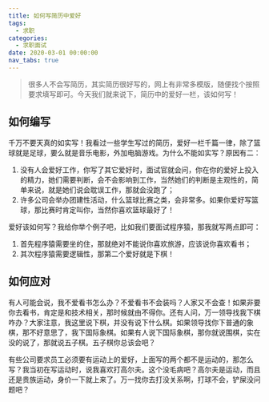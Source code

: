 ```yaml
---
title: 如何写简历中爱好
tags:
  - 求职
categories:
  - 求职面试
date: 2020-03-01 00:00:00
nav_tabs: true
---
```


> 很多人不会写简历，其实简历很好写的，网上有非常多模版，随便找个按照要求填写即可。今天我们就来说下，简历中的爱好一栏，该如何写！

<!-- more -->

## 如何编写

千万不要天真的如实写！我看过一些学生写过的简历，爱好一栏千篇一律，除了篮球就是足球，要么就是音乐电影，外加电脑游戏。为什么不能如实写？原因有二：

1. 没有人会爱好工作，你写了其它爱好时，面试官就会问，你在你的爱好上投入的精力，她们需要判断，会不会影响到工作，当然她们的判断是主观性的，简单来说，就是她们说会耽误工作，那就会没跑了；
2. 许多公司会举办团建性活动，什么篮球比赛之类，会非常多。如果你爱好写篮球，那比赛时肯定叫你，当然你喜欢篮球最好了！

爱好该如何写？我给你举个例子吧，比如我们要面试程序猿，那我就写两点即可：

1. 首先程序猿需要坐的住，那就绝对不能说你喜欢旅游，应该说你喜欢看书；
2. 其次程序猿需要逻辑性，那第二个爱好就是下棋！

## 如何应对

有人可能会说，我不爱看书怎么办？不爱看书不会装吗？人家又不会查！如果非要你去看书，肯定是和技术相关，那时候就由不得你。还有人问，万一领导找我下棋咋办？大家注意，我这里说下棋，并没有说下什么棋。如果领导找你下普通的象棋，那不好意思了，我下国际象棋。如果有人说下国际象棋，那你就说围棋，实在没的说了，那就说五子棋。五子棋你总该会吧？

有些公司要求员工必须要有运动上的爱好，上面写的两个都不是运动的，那怎么写？我当初在写运动时，说我喜欢打高尔夫。这个没毛病吧？高尔夫是运动，而且还是贵族运动，身价一下就上来了。万一找你去打没关系啊，打球不会，铲屎没问题吧？